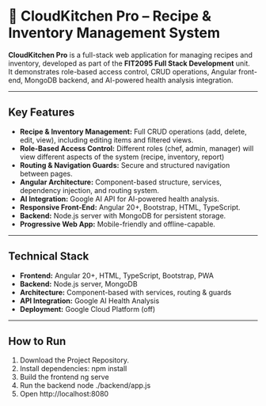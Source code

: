 # 🍳 CloudKitchen Pro – Recipe & Inventory Management System

**CloudKitchen Pro** is a full-stack web application for managing recipes and inventory, developed as part of the **FIT2095 Full Stack Development** unit.  
It demonstrates role-based access control, CRUD operations, Angular front-end, MongoDB backend, and AI-powered health analysis integration.

---

## Key Features
- **Recipe & Inventory Management:** Full CRUD operations (add, delete, edit, view), including editing items and filtered views.
- **Role-Based Access Control:**  Different roles (chef, admin, manager) will view different aspects of the system (recipe, inventory, report)
- **Routing & Navigation Guards:** Secure and structured navigation between pages.
- **Angular Architecture:** Component-based structure, services, dependency injection, and routing system.
- **AI Integration:** Google AI API for AI-powered health analysis.
- **Responsive Front-End:** Angular 20+, Bootstrap, HTML, TypeScript.
- **Backend:** Node.js server with MongoDB for persistent storage.
- **Progressive Web App:** Mobile-friendly and offline-capable.

---

## Technical Stack
- **Frontend:** Angular 20+, HTML, TypeScript, Bootstrap, PWA  
- **Backend:** Node.js server, MongoDB  
- **Architecture:** Component-based with services, routing & guards  
- **API Integration:** Google AI Health Analysis  
- **Deployment:** Google Cloud Platform (off)  

---

## How to Run
1. Download the Project Repository.
2. Install dependencies:
     npm install
3. Build the frontend
     ng serve
4. Run the backend
     node ./backend/app.js
5. Open http://localhost:8080
